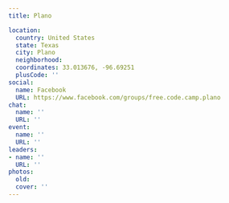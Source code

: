 ```yaml
---
title: Plano

location:
  country: United States
  state: Texas
  city: Plano
  neighborhood: 
  coordinates: 33.013676, -96.69251
  plusCode: ''
social:
  name: Facebook
  URL: https://www.facebook.com/groups/free.code.camp.plano
chat:
  name: ''
  URL: ''
event:
  name: ''
  URL: ''
leaders:
- name: ''
  URL: ''
photos:
  old: 
  cover: ''
---
```

